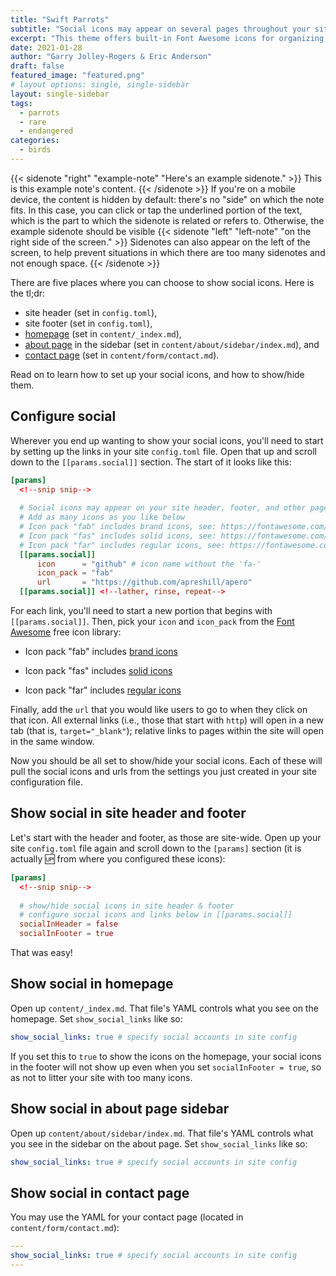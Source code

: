 ```yaml
---
title: "Swift Parrots"
subtitle: "Social icons may appear on several pages throughout your site. Learn how to set them up, and control where they show up."
excerpt: "This theme offers built-in Font Awesome icons for organizing your collection of social accounts and their links. Use icons to help visitors find you wherever you want to be found, and learn how to show or hide them in your site's header, footer, homepage, about page, and contact form."
date: 2021-01-28
author: "Garry Jolley-Rogers & Eric Anderson"
draft: false
featured_image: "featured.png"
# layout options: single, single-sidebar
layout: single-sidebar
tags:
  - parrots
  - rare
  - endangered
categories:
  - birds
---
```



 {{< sidenote "right" "example-note" "Here's an example sidenote." >}}
This is this example note's content.
{{< /sidenote >}}
If you're on a mobile device, the content is hidden by default: there's no
"side" on which the note fits. In this case, you can click or tap the underlined
portion of the text, which is the part to which the sidenote is related or refers to.
Otherwise, the example sidenote should be visible
{{< sidenote "left" "left-note" "on the right side of the screen." >}}
Sidenotes can also appear on the left of the screen, to help prevent situations
in which there are too many sidenotes and not enough space.
{{< /sidenote >}}

There are five places where you can choose to show social icons. Here is the tl;dr:

+ site header (set in `config.toml`), 
+ site footer (set in `config.toml`), 
+ [homepage](/) (set in `content/_index.md`),
+ [about page](/about) in the sidebar (set in `content/about/sidebar/index.md`), and
+ [contact page](/contact) (set in `content/form/contact.md`). 

Read on to learn how to set up your social icons, and how to show/hide them.

## Configure social 

Wherever you end up wanting to show your social icons, you'll need to start by setting up the links in your site `config.toml` file. Open that up and scroll down to the `[[params.social]]` section. The start of it looks like this:

```toml
[params]
  <!--snip snip-->
  
  # Social icons may appear on your site header, footer, and other pages
  # Add as many icons as you like below
  # Icon pack "fab" includes brand icons, see: https://fontawesome.com/icons?d=gallery&s=brands&m=free
  # Icon pack "fas" includes solid icons, see: https://fontawesome.com/icons?d=gallery&s=solid&m=free
  # Icon pack "far" includes regular icons, see: https://fontawesome.com/icons?d=gallery&s=regular&m=free
  [[params.social]]
      icon      = "github" # icon name without the 'fa-'
      icon_pack = "fab"
      url       = "https://github.com/apreshill/apero"
  [[params.social]] <!--lather, rinse, repeat-->
```

For each link, you'll need to start a new portion that begins with `[[params.social]]`. Then, pick your `icon` and `icon_pack` from the [Font Awesome](https://fontawesome.com/) free icon library:

+ Icon pack "fab" includes [brand icons](https://fontawesome.com/icons?d=gallery&s=brands&m=free)

+ Icon pack "fas" includes [solid icons](https://fontawesome.com/icons?d=gallery&s=solid&m=free)

+ Icon pack "far" includes [regular icons](https://fontawesome.com/icons?d=gallery&s=regular&m=free)

Finally, add the `url` that you would like users to go to when they click on that icon. All external links (i.e., those that start with `http`) will open in a new tab (that is, `target="_blank"`); relative links to pages within the site will open in the same window.

Now you should be all set to show/hide your social icons. Each of these will pull the social icons and urls from the settings you just created in your site configuration file.

## Show social in site header and footer

Let's start with the header and footer, as those are site-wide. Open up your site `config.toml` file again and scroll down to the `[params]` section (it is actually :up: from where you configured these icons):

```toml
[params]
  <!--snip snip-->
  
  # show/hide social icons in site header & footer
  # configure social icons and links below in [[params.social]]
  socialInHeader = false
  socialInFooter = true
```

That was easy!

## Show social in homepage

Open up `content/_index.md`. That file's YAML controls what you see on the homepage. Set `show_social_links` like so:

```yaml
show_social_links: true # specify social accounts in site config
```

If you set this to `true` to show the icons on the homepage, your social icons in the footer will not show up even when you set `socialInFooter = true`, so as not to litter your site with too many icons.

## Show social in about page sidebar

Open up `content/about/sidebar/index.md`. That file's YAML controls what you see in the sidebar on the about page. Set `show_social_links` like so:

```yaml
show_social_links: true # specify social accounts in site config
```

## Show social in contact page

You may use the YAML for your contact page (located in `content/form/contact.md`):

```yaml
---
show_social_links: true # specify social accounts in site config
---
```
